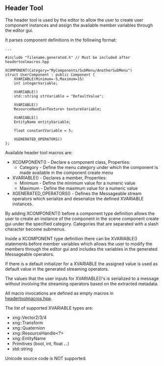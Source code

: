 ## Header Tool 
The header tool is used by the editor to allow the user to create user component instances and assign the available member variables through the editor gui.

It parses component definitions in the following format:

    ...

    #include "filename.generated.h" // Must be included after headertoolmacros.hpp

    XCOMPONENT(Category="MyComponents/SubMenu/AnotherSubMenu")
    struct UserComponent : public Component {
        XVARIABLE(Minimum=-5,Maximum=15)
        int integerVariable;

        XVARIABLE()
        std::string strVariable = "DefaultValue";

        XVARIABLE()
        ResourceHandle<Texture> textureVariable;

        XVARIABLE()
        EntityName entityVariable;

        float constantVariable = 5;

        XGENERATED_OPERATORS()
    };

Available header tool macros are:
- XCOMPONENT() - Declare a component class, Properties:
  - Category - Define the menu category under which the component is made available in the component create menu 
- XVARIABLE() - Declares a member, Properties: 
  - Minimum - Define the minimum value for a numeric value
  - Maximum - Define the maximum value for a numeric value
- XGENERATED_OPERATORS() - Defines the Messageable stream operators which serialize and deserialize the defined XVARIABLE instances.

By adding XCOMPONENT() before a component type definition allows the user to create an instance of the component in the scene component create gui under the specified category. Categories that are separated with a slash character become submenus.

Inside a XCOMPONENT type definition there can be XVARIABLE() statements before member variables which allows the user to modify the members through the editor gui and includes the variables in the generated Messageable operators.

If there is a default initializer for a XVARIABLE the assigned value is used as default value in the generated streaming operators.

The values that the user inputs for XVARIABLE()'s is serialized to a message without involving the streaming operators based on the extracted metadata.

All macro invocations are defined as empty macros in [headertoolmacros.hpp](headertoolmacros.hpp).

The list of supported XVARIABLE types are:
- xng::Vector2/3/4
- xng::Transform
- xng::Quaternion
- xng::ResourceHandle<?>
- xng::EntityName
- Primitives (bool, int, float ...)
- std::string

Unicode source code is NOT supported.